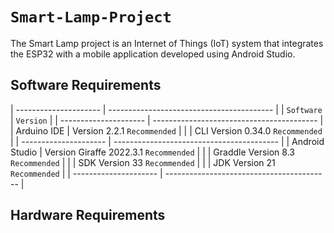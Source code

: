 # `Smart-Lamp-Project`
The Smart Lamp project is an Internet of Things (IoT) system that integrates the ESP32 with a mobile application developed using Android Studio.

## Software Requirements
| --------------------- | ----------------------------------------- |
| `Software`            | `Version`                                 |
| --------------------- | ----------------------------------------- |
| Arduino IDE           | Version 2.2.1 `Recommended`               |
|                       | CLI Version 0.34.0 `Recommended`          |
| --------------------- | ----------------------------------------- |
| Android Studio        | Version Giraffe 2022.3.1 `Recommended`    |
|                       | Graddle Version 8.3 `Recommended`         |
|                       | SDK Version 33 `Recommended`              |
|                       | JDK Version 21 `Recommended`              |
| --------------------- | ----------------------------------------- |                  

## Hardware Requirements

